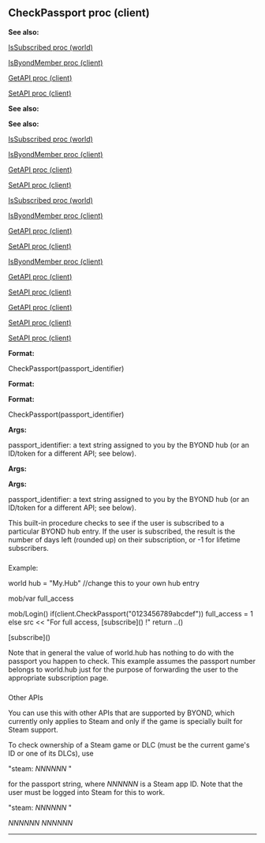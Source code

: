 

 CheckPassport proc (client)
-----------------------------




**See also:** 


[IsSubscribed proc (world)](#/world/proc/IsSubscribed) 

[IsByondMember proc (client)](#/client/proc/IsByondMember) 

[GetAPI proc (client)](#/client/proc/GetAPI) 

[SetAPI proc (client)](#/client/proc/SetAPI) 






**See also:** 

**See also:**

[IsSubscribed proc (world)](#/world/proc/IsSubscribed) 

[IsByondMember proc (client)](#/client/proc/IsByondMember) 

[GetAPI proc (client)](#/client/proc/GetAPI) 

[SetAPI proc (client)](#/client/proc/SetAPI) 




[IsSubscribed proc (world)](#/world/proc/IsSubscribed)

[IsByondMember proc (client)](#/client/proc/IsByondMember) 

[GetAPI proc (client)](#/client/proc/GetAPI) 

[SetAPI proc (client)](#/client/proc/SetAPI) 



[IsByondMember proc (client)](#/client/proc/IsByondMember)

[GetAPI proc (client)](#/client/proc/GetAPI) 

[SetAPI proc (client)](#/client/proc/SetAPI) 


[GetAPI proc (client)](#/client/proc/GetAPI)

[SetAPI proc (client)](#/client/proc/SetAPI) 

[SetAPI proc (client)](#/client/proc/SetAPI)


**Format:** 


 CheckPassport(passport\_identifier)
 


**Format:** 

**Format:**

 CheckPassport(passport\_identifier)



**Args:** 


 passport\_identifier: a text string assigned to you by the BYOND hub (or an ID/token for a different API; see below).
 


**Args:** 

**Args:**

 passport\_identifier: a text string assigned to you by the BYOND hub (or an ID/token for a different API; see below).


 This built-in procedure checks to see if the user is subscribed to a
particular BYOND hub entry. If the user is subscribed, the result is the
number of days left (rounded up) on their subscription, or -1 for lifetime
subscribers.



### 
 Example:



 world
 hub = "My.Hub" //change this to your own hub entry

mob/var
 full\_access

mob/Login()
 if(client.CheckPassport("0123456789abcdef"))
 full\_access = 1
 else
 src << "For full access,
 [subscribe](\) 
 !"
 return ..()

[subscribe](\)

 Note that in general the value of world.hub has nothing to do with the
passport you happen to check. This example assumes the passport number
belongs to world.hub just for the purpose of forwarding the user to the
appropriate subscription page.



### 
 Other APIs



 You can use this with other APIs that are supported by BYOND, which
currently only applies to Steam and only if the game is specially built for
Steam support.




 To check ownership of a Steam game or DLC (must be the current game's ID
or one of its DLCs), use
 
 "steam:
 *NNNNNN* 
 "
 
 for the passport
string, where
 *NNNNNN* 
 is a Steam app ID. Note that the user must be
logged into Steam for this to work.




 "steam:
 *NNNNNN* 
 "

*NNNNNN*
*NNNNNN*


---


